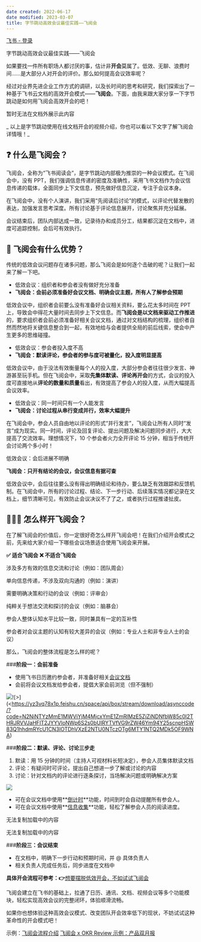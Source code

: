 ```yaml
---
date created: 2022-06-17
date modified: 2023-03-07
title: 字节跳动高效会议最佳实践——飞阅会
---
```


[飞书 - 登录](https://yz3vq78x1p.feishu.cn/docs/doccnP2fXvozancrNmcDKxnw62d)

字节跳动高效会议最佳实践——飞阅会

如果要找一件所有职场人都讨厌的事，估计非**开会**莫属了。低效、无聊、浪费时间……是大部分人对开会的评价。那么如何提高会议效率呢？

经过对业界先进企业工作方式的调研，以及长时间的思考和研究，我们探索出了一种基于飞书云文档的高效开会模式——**飞阅会**。下面，由我来跟大家分享一下字节跳动是如何用飞阅会高效开会的吧！

暂时无法在文档外展示此内容

_ 以上是字节跳动使用在线文档开会的视频介绍，你也可以看以下文字了解飞阅会详情哦！_

## ❓ 什么是飞阅会？

飞阅会，全称为“飞书阅读会”，是字节跳动内部极为推崇的一种会议模式。在飞阅会中，没有 PPT，我们强调信息传递的密度及准确性，采用飞书文档作为会议信息传递的载体，全面同步上下文信息，预先做好信息沉淀，专注于会议本身。

在飞阅会中，没有个人演讲，我们采用“先阅读后讨论”的模式，以评论代替发散的表达，加强发言思考深度。所有讨论基于评论信息展开，讨论聚焦并充分延展。

会议结束后，团队内部达成一致，记录待办和成员分工，结果都沉淀在文档中，进度可追踪控制，会后可有效执行。

## 🤩 飞阅会有什么优势？

传统的低效会议问题存在诸多问题，那么飞阅会是如何逐个击破的呢？让我们一起来了解一下吧。

- 低效会议：组织者和参会者没有做好充分准备
- **飞阅会：会前必须准备好会议文档、明确会议主题，所有人了解参会预期**

低效会议中，组织者会前要么没有准备好会议相关资料，要么花太多时间在 PPT 上，导致会中得花大量时间去同步上下文信息。而**飞阅会是以文档来驱动工作推进**的，要求组织者会前必须准备好相关会议文档，通过对文档结构的梳理，组织者自然而然地将关键信息整合到一起，有效地给与会者提供全局的前后线索，使会中产生更多的思维碰撞。

- 低效会议：参会者投入度不高
- **飞阅会：默读评论，参会者的参与度可被量化，投入度明显提高**

低效会议中，由于没法有效衡量每个人的投入度，大部分参会者往往很少发言、神游甚至玩手机。但在飞阅会中，采取**先集体默读、评论再开会**的方式，会议的投入度可直接地从**评论的数量和质量**看出，有效提高了参会人的投入度，从而大幅提高会议效率。

- 低效会议：同一时间只有一个人能发言
- **飞阅会：讨论过程从串行变成并行，效率大幅提升**

在飞阅会中，参会人员自由地以评论的形式“并行发言”，飞阅会让所有人同时“发言”成为现实。同一时间，评论及回复评论、提出问题及解决问题同步进行，大大提高了交流效率。理想情况下，10 个参会者火力全开评论 15 分钟，相当于传统开会讨论两个多小时！

低效会议：会后进展不明确

**飞阅会：只开有结论的会议，会议信息有据可查**

低效会议中，会后往往要么没有得出明确结论和待办，要么缺乏有效跟踪和反馈机制。在飞阅会中，所有的讨论过程、结论、下一步行动、后续落实情况都记录在文档上，细节清晰可见，有效防止会议决议不了了之，或者执行过程推诿扯皮。

## 🧑🏻‍💻 怎么样开飞阅会？

在了解飞阅会的价值后，你一定很好奇怎么样开飞阅会吧！在我们介绍开会模式之前，先来给大家介绍一下哪些会议场景适合使用飞阅会来开展。

**✅ 适合飞阅会**
**❌ 不适合飞阅会**

涉及多方有效的信息交流和讨论（例如：团队周会）

单向信息传递，不涉及双向沟通的（例如：演讲）

需要明确决策和行动的会议（例如：评审会）

纯粹关于想法交流和探讨的会议（例如：脑暴会）

参会人整体认知水平比较一致，同时兼具有一定的互补性

参会者对会议主题的认知有较大差异的会议（例如：专业人士和非专业人士的会议）

那么，飞阅会的整体流程是怎么样的呢？

###**阶段一：会前准备**

- 使用飞书日历邀约参会者，并准备好相关[会议文档](https://www.feishu.cn/drive/home/?openTemplateCenter=gallery&categoryId=1145)
- 会前将会议文档发给参会者，提倡大家会前浏览（但不强制）

![](https://yz3vq78x1p.feishu.cn/space/api/box/stream/download/asynccode/?code=YmU4ZmQxNDdiZWI1YzNmNWQxNzFiZDBiNDM4ZWZmYmFfU0ozYmVnS2VTYXo1YmZ2ZHdaMExSNEI3Z0NEUlNxSDdfVG9rZW46Ym94Y24xa2o3Ym1Lb3NmTGl5OG5DVWgwaXlnXzE2NTU0NTczOTg6MTY1NTQ2MDk5OF9WNA)![>](<https://yz3vq78x1p.feishu.cn/space/api/box/stream/download/asynccode/?code=N2NiNTYzMmE1MWViYjM4MjcxYmE1ZmRlMzE5ZjZiNDNfbW85c0l2THRJRVVJaHFlT2JYYVloNWp6S2s0bUlRYTVfVG9rZW46Ym94Y25scnpHSW83Q1hhdmRYcU1CN3lOTDhVXzE2NTU0NTczOTg6MTY1NTQ2MDk5OF9WNA)

###**阶段二：默读、评论、讨论三步走**

1. 默读：用 15 分钟的时间（主持人可视材料长短决定），参会人员集体默读文档
2. 评论：有疑问时可评论，提出自己想进一步了解或讨论的内容
3. 讨论：针对文档内的评论进行逐条探讨，当场解决问题或明确解决方案

![](https://yz3vq78x1p.feishu.cn/space/api/box/stream/download/asynccode/?code=MmE0YzUwOTBkNDdhYzVjYTRmNGNkYjg0NWU4OTk1N2RfcHFLMGNweHhGWjF5d2QwZW1rcTd5Wm5iZ25ZOXN5VHdfVG9rZW46Ym94Y25mZ09kdmd4TWc3STY4empCSXBwbUVjXzE2NTU0NTczOTg6MTY1NTQ2MDk5OF9WNA)

- 可在会议文档中使用**[倒计时](https://www.feishu.cn/hc/zh-CN/articles/083603023089)**功能，时间到时会自动提醒所有参会人。
- 可在会议文档中使用**[信息收集](https://www.feishu.cn/hc/zh-CN/articles/490019170235)**功能，轻松了解参会人员的阅读进度。

无法复制加载中的内容

无法复制加载中的内容

###**阶段三：会议结束**

- 在文档中，明确下一步行动和预期时间，并 @ 具体负责人
- 相关负责人完成任务后，同步进度在文档中

**具体开会流程可参考：👉**[想要摆脱低效开会，不如试试飞阅会](https://www.feishu.cn/hc/zh-CN/articles/360049067374)

飞阅会建立在飞书的基础上，拉通了日历、通讯、文档、视频会议等多个功能模块，轻松实现高效会议的完整闭环，体验顺滑流畅。

如果你也想体验这种高效会议模式、改变团队开会效率低下的现状，不妨试试这种革命性的开会模式吧！

示例：[飞阅会流程介绍](https://yz3vq78x1p.feishu.cn/docs/doccn3p95bNoEkU2bcXJ4RZr0op) [飞阅会 x OKR Review 示例：产品双月报](https://yz3vq78x1p.feishu.cn/docs/doccnN8kvTX0Ed6O9KR9g5EHwie)
